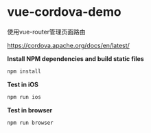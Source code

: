 # vue-cordova-demo

使用vue-router管理页面路由

https://cordova.apache.org/docs/en/latest/

**Install NPM dependencies and build static files**

``` bash
npm install
```

**Test in iOS**

``` bash
npm run ios
```

**Test in browser**

``` bash
npm run browser
```

